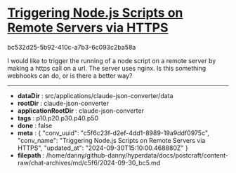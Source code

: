 # [Triggering Node.js Scripts on Remote Servers via HTTPS](https://claude.ai/chat/c5f6c23f-d2ef-4dd1-8989-19a9ddf0975c)

bc532d25-5b92-410c-a7b3-6c093c2ba58a

I would like to trigger the running of a node script on a remote server by making a https call on a url. The server uses nginx. Is this something webhooks can do, or is there a better way?

---

* **dataDir** : src/applications/claude-json-converter/data
* **rootDir** : claude-json-converter
* **applicationRootDir** : claude-json-converter
* **tags** : p10.p20.p30.p40.p50
* **done** : false
* **meta** : {
  "conv_uuid": "c5f6c23f-d2ef-4dd1-8989-19a9ddf0975c",
  "conv_name": "Triggering Node.js Scripts on Remote Servers via HTTPS",
  "updated_at": "2024-09-30T15:10:00.468880Z"
}
* **filepath** : /home/danny/github-danny/hyperdata/docs/postcraft/content-raw/chat-archives/md/c5f6/2024-09-30_bc5.md